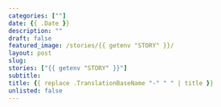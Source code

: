 ```yaml
---
categories: [""]
date: {{ .Date }}
description: ""
draft: false
featured_image: /stories/{{ getenv "STORY" }}/
layout: post
slug:
stories: ["{{ getenv "STORY" }}"]
subtitle: 
title: {{ replace .TranslationBaseName "-" " " | title }}
unlisted: false
---
```

